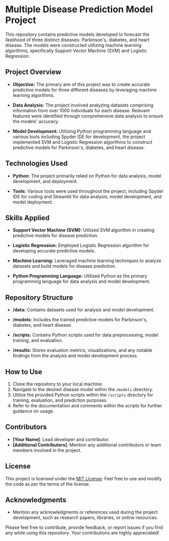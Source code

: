 # Multiple Disease Prediction Model Project

This repository contains predictive models developed to forecast the likelihood of three distinct diseases: Parkinson's, diabetes, and heart disease. The models were constructed utilizing machine learning algorithms, specifically Support Vector Machine (SVM) and Logistic Regression.

## Project Overview

- **Objective:** The primary aim of this project was to create accurate predictive models for three different diseases by leveraging machine learning algorithms.
  
- **Data Analysis:** The project involved analyzing datasets comprising information from over 1000 individuals for each disease. Relevant features were identified through comprehensive data analysis to ensure the models' accuracy.
  
- **Model Development:** Utilizing Python programming language and various tools including Spyder IDE for development, the project implemented SVM and Logistic Regression algorithms to construct predictive models for Parkinson's, diabetes, and heart disease.

## Technologies Used

- **Python:** The project primarily relied on Python for data analysis, model development, and deployment.
  
- **Tools:** Various tools were used throughout the project, including Spyder IDE for coding and Streamlit for data analysis, model development, and model deployment.

## Skills Applied

- **Support Vector Machine (SVM):** Utilized SVM algorithm in creating predictive models for disease prediction.
  
- **Logistic Regression:** Employed Logistic Regression algorithm for developing accurate predictive models.
  
- **Machine Learning:** Leveraged machine learning techniques to analyze datasets and build models for disease prediction.
  
- **Python Programming Language:** Utilized Python as the primary programming language for data analysis and model development.

## Repository Structure

- **/data:** Contains datasets used for analysis and model development.
  
- **/models:** Includes the trained predictive models for Parkinson's, diabetes, and heart disease.
  
- **/scripts:** Contains Python scripts used for data preprocessing, model training, and evaluation.
  
- **/results:** Stores evaluation metrics, visualizations, and any notable findings from the analysis and model development process.

## How to Use

1. Clone the repository to your local machine.
2. Navigate to the desired disease model within the `/models` directory.
3. Utilize the provided Python scripts within the `/scripts` directory for training, evaluation, and prediction purposes.
4. Refer to the documentation and comments within the scripts for further guidance on usage.

## Contributors

- **[Your Name]**: Lead developer and contributor.
- **[Additional Contributors]**: Mention any additional contributors or team members involved in the project.

## License

This project is licensed under the [MIT License](LICENSE). Feel free to use and modify the code as per the terms of the license.

## Acknowledgments

- Mention any acknowledgments or references used during the project development, such as research papers, libraries, or online resources.

Please feel free to contribute, provide feedback, or report issues if you find any while using this repository. Your contributions are highly appreciated!

